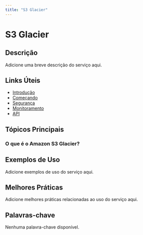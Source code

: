 ```yaml
---
title: "S3 Glacier"
---
```


# S3 Glacier

## Descrição

Adicione uma breve descrição do serviço aqui.

## Links Úteis

- [Introdução](https://docs.aws.amazon.com/amazonglacier/latest/dev/introduction.html)
- [Começando](https://docs.aws.amazon.com/amazonglacier/latest/dev/getting-started.html)
- [Segurança](https://docs.aws.amazon.com/amazonglacier/latest/dev/security.html)
- [Monitoramento](https://docs.aws.amazon.com/amazonglacier/latest/dev/monitoring.html)
- [API](https://docs.aws.amazon.com/amazonglacier/latest/dev/api.html)

## Tópicos Principais

### O que é o Amazon S3 Glacier?

## Exemplos de Uso

Adicione exemplos de uso do serviço aqui.

## Melhores Práticas

Adicione melhores práticas relacionadas ao uso do serviço aqui.

## Palavras-chave

Nenhuma palavra-chave disponível.
